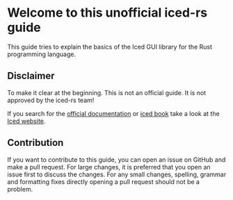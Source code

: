 # Welcome to this unofficial iced-rs guide 

This guide tries to explain the basics of the Iced GUI library for the Rust programming language.

## Disclaimer
To make it clear at the beginning. This is not an official guide. It is not approved by the iced-rs team!

If you search for the [official documentation](https://docs.rs/iced/latest/iced/) or [iced book](https://book.iced.rs/) take a look at the [Iced website](https://iced.rs/).

## Contribution
If you want to contribute to this guide, you can open an issue on GitHub and make a pull request. 
For large changes, it is preferred that you open an issue first to discuss the changes.
For any small changes, spelling, grammar and formatting fixes directly opening a pull request should not be a problem.
